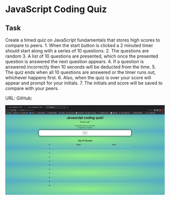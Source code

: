 # JavaScript Coding Quiz

## Task

Create a timed quiz on JavaScript fundamentals that stores high scores to compare to peers.
    1.  When the start button is clicked a 2 minuted timer should start along with a series of 10 questions. 
    2.  The questions are random
    3.  A list of 10 questions are presented, which once the presented question is answered the next question appears.
    4.  If a question is answered incorrectly then 10 seconds will be deducted from the time.
    5.  The quiz ends when all 10 questions are answered or the timer runs out, whichever happens first. 
    6.  Also, when the quiz is over your score will appear and prompt for your initials.
    7.  The initials and score will be saved to compare with your peers.

URL: 
GitHub:

![Screenshot of JavaScript Quiz](./Assets/Screen%20Shot%20JavaScript%20Quiz.png)